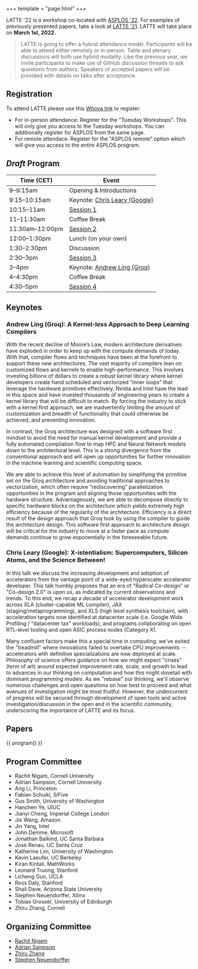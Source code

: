 +++
template = "page.html"
+++

LATTE '22 is a workshop co-located with [ASPLOS '22][asplos-22]. For examples
of previously presented papers, take a look at [LATTE '21][latte-21].
LATTE will take place on **March 1st, 2022**.

> LATTE is going to offer a hybrid attendance model. Participants will be able to attend either remotely or in-person. Table and plenary discussions will both use hybrid modality. Like the previous year, we invite participants to make use of GitHub discussion threads to ask questions from authors. Speakers of accepted papers will be provided with details on talks after acceptance.

## Registration

To attend LATTE please use this [Whova link][whova] to register:
- For in-person attendance: Register for the "Tuesday Workshops". This will only give you access to the Tuesday workshops. You can additionally register for ASPLOS from the same page.
- For remote attendace: Register for the "ASPLOS remote" option which will give you access to the entire ASPLOS program.


## *Draft* Program

| Time (CET) | Event |
|-------------|-------|
| 9–9:15am | Opening & Introductions |
| 9:15–10:15am | Keynote: [Chris Leary (Google)](#chris-leary-google-x-istentialism-supercomputers-silicon-atoms-and-the-science-between) |
| 10:15–11am | [Session 1](#session-1) |
| 11–11:30am | Coffee Break |
| 11:30am–12:00pm | [Session 2](#session-2) |
| 12:00–1:30pm | Lunch (on your own) |
| 1:30–2:30pm | Discussion |
| 2:30–3pm | [Session 3](#session-3) |
| 3–4pm | Keynote: [Andrew Ling (Groq)](#andrew-ling-groq-a-kerneless-approach-to-deep-learning-compilers) |
| 4–4:30pm | Coffee Break |
| 4:30–5pm | [Session 4](#session-4) |

## Keynotes

### Andrew Ling (Groq): A Kernel-less Approach to Deep Learning Compilers

With the recent decline of Moore’s Law, modern architecture derivatives have exploded in order to keep up with the compute demands of today. With that, compiler flows and techniques have been at the forefront to support these new architectures.  The vast majority of compilers lean on customized flows and kernels to enable high-performance. This involves investing billions of dollars to create a robust kernel library where kernel developers create hand scheduled and vectorized “inner loops” that leverage the hardware primitives effectively.  Nvidia and Intel have the lead in this space and have invested thousands of engineering years to create a kernel library that will be difficult to match. By forcing the industry to stick with a kernel first approach, we are inadvertently limiting the amount of customization and breadth of functionality that could otherwise be achieved, and preventing innovation.

In contrast, the Groq architecture was designed with a software first mindset to avoid the need for manual kernel development and provide a fully automated compilation flow to map HPC and Neural Network models down to the architectural level. This is a strong divergence from the conventional approach and will open up opportunities for further innovation in the machine learning and scientific computing space.

We are able to achieve this level of automation by simplifying the primitive set on the Groq architecture and avoiding traditional approaches to vectorization, which often require “rediscovering” parallelization opportunities in the program and aligning those opportunities with the hardware structure.  Advantageously, we are able to decompose directly to specific hardware blocks on the architecture which yields extremely high efficiency because of the regularity of the architecture. Efficiency is a direct result of the design approach that Groq took by using the compiler to guide the architecture design. This software first approach to architecture design will be critical for the industry to move at a faster pace as compute demands continue to grow exponentially in the foreseeable future.

### Chris Leary (Google): X-istentialism: Supercomputers, Silicon Atoms, and the Science Between!

In this talk we discuss the increasing development and adoption of accelerators from the vantage point of a wide-eyed hyperscaler accelerator developer. This talk humbly proposes that an era of "Radical Co-design" or "Co-design 2.0" is upon us, as indicated by current observations and trends. To this end, we recap a decade of accelerator development work across XLA (cluster-capable ML compiler), JAX (staging/metaprogramming), and XLS (high level synthesis toolchain), with acceleration targets now identified at datacenter scale (i.e. Google Wide Profiling / "datacenter tax" workloads), and programs collaborating on open RTL-level tooling and open ASIC process nodes (Category X).

Many confluent factors make this a special time in computing: we've exited the "treadmill" where innovations failed to overtake CPU improvements -- accelerators with definitive specializations are now deployed at scale. Philosophy of science offers guidance on how we might expect "crises" (term of art) around expected improvement rate, scale, and growth to lead to advances in our thinking on computation and how this might dovetail with dominant programming models. As we "rebase" our thinking, we'll observe numerous challenges and open questions on how best to proceed and what avenues of investigation might be most fruitful. However, the undercurrent of progress will be secured through development of open tools and active investigation/discussion in the open and in the scientific community, underscoring the importance of LATTE and its focus.



## Papers

{{ program() }}


<div class="committee">

<div class="pc">
<h2> Program Committee </h2>

- Rachit Nigam, Cornell University
- Adrian Sampson, Cornell University
- Ang Li, Princeton
- Fabian Schuiki, SiFive
- Gus Smith, University of Washington
- Hanchen Ye, UIUC
- Jianyi Cheng, Imperial College London
- Jie Wang, Amazon
- Jin Yang, Intel
- John Demme, Microsoft
- Jonathan Balkind, UC Santa Barbara
- Jose Renau, UC Santa Cruz
- Katherine Lim, University of Washington
- Kevin Laeufer, UC Berkeley
- Kiran Kintali, MathWorks
- Leonard Truong, Stanford
- Licheng Guo, UCLA
- Ross Daly, Stanford
- Shail Dave, Arizona State University
- Stephen Neuendorffer, Xilinx
- Tobias Grosser, University of Edinburgh
- Zhiru Zhang, Cornell

</div>

<div class="organization">
<h2> Organizing Committee </h2>

- [Rachit Nigam](https://rachitnigam.com)
- [Adrian Sampson](https://adriansampson.net)
- [Zhiru Zhang](https://www.csl.cornell.edu/~zhiruz/)
- [Stephen Neuendorffer](https://sites.google.com/site/sneuendorffer/)

</div>
</div>

[snapl]: http://cs.brown.edu/~sk/Memos/Conference-Discussion-Format/
[hotcrp]: https://latte.cs.cornell.edu/
[sigplanconf]: https://www.acm.org/binaries/content/assets/publications/consolidated-tex-template/acmart.pdf
[asplos-22]: https://asplos-conference.org/
[latte-21]: https://capra.cs.cornell.edu/latte21/
[format-example]: https://github.com/cucapra/latte22/tree/main/camera-ready
[groq]: https://groq.com/
[whova]: https://whova.com/portal/registration/aicas_202202/
[asplos-reg]: https://whova.com/portal/registration/aicas_202202/
